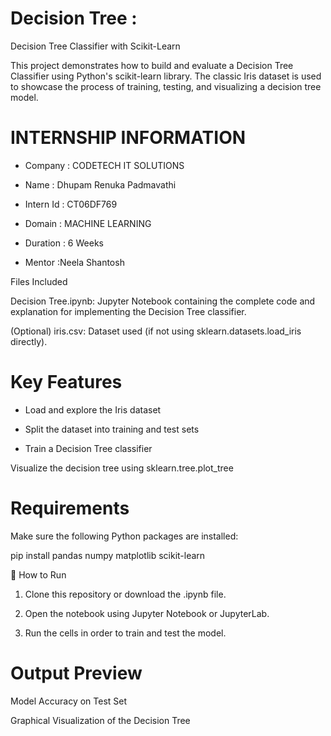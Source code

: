 #  Decision Tree :

Decision Tree Classifier with Scikit-Learn

This project demonstrates how to build and evaluate a Decision Tree Classifier using Python's scikit-learn library. The classic Iris dataset is used to showcase the process of training, testing, and visualizing a decision tree model.

# INTERNSHIP INFORMATION 

- Company   : CODETECH IT SOLUTIONS 

- Name      : Dhupam Renuka Padmavathi 

- Intern Id : CT06DF769

- Domain    : MACHINE LEARNING 

- Duration  : 6 Weeks

- Mentor    :Neela Shantosh


Files Included

Decision Tree.ipynb: Jupyter Notebook containing the complete code and explanation for implementing the Decision Tree classifier.

(Optional) iris.csv: Dataset used (if not using sklearn.datasets.load_iris directly).



#  Key Features

- Load and explore the Iris dataset

- Split the dataset into training and test sets

- Train a Decision Tree classifier

Visualize the decision tree using sklearn.tree.plot_tree

#  Requirements

Make sure the following Python packages are installed:

pip install pandas numpy matplotlib scikit-learn

🚀 How to Run

1. Clone this repository or download the .ipynb file.


2. Open the notebook using Jupyter Notebook or JupyterLab.


3. Run the cells in order to train and test the model.


# Output Preview

Model Accuracy on Test Set

Graphical Visualization of the Decision Tree





